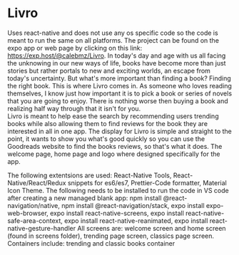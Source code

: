 # Livro
Uses react-native and does not use any os specific code so the code is meant to run the same on all platforms.
The project can be found on the expo app or web page by clicking on this link: https://exp.host/@calebmz/Livro. 
In today's day and age with us all facing the unknowing in our new ways of life, books have become more than just stories but rather portals to new and exciting worlds, an escape from today's uncertainty. But what's more important than finding a book? Finding the right book. This is where Livro comes in. As someone who loves reading themselves, I know just how important it is to pick a book or series of novels that you are going to enjoy. There is nothing worse then buying a book and realizing half way through that it isn't for you.    
Livro is meant to help ease the search by recommending users trending books while also allowing them to find reviews for the book they are interested in all in one app. 
The display for Livro is simple and straight to the point, it wants to show you what's good quickly so you can use the Goodreads website to find the books reviews, so that's what it does.
The welcome page, home page and logo where designed specifically for the app. 

The following extentsions are used: React-Native Tools, React-Native/React/Redux snippets for es6/es7, Prettier-Code formatter, Material Icon Theme.
The following needs to be installed to run the code in VS code after creating a new managed blank app: npm install @react-navigation/native, npm install @react-navigation/stack, expo install expo-web-browser, expo install react-native-screens, expo install react-native-safe-area-context, expo install react-native-reanimated, expo install react-native-gesture-handler 
All screens are: welcome screen and home screen (found in screens folder), trending page screen, classics page screen. 
Containers include: trending and classic books container
